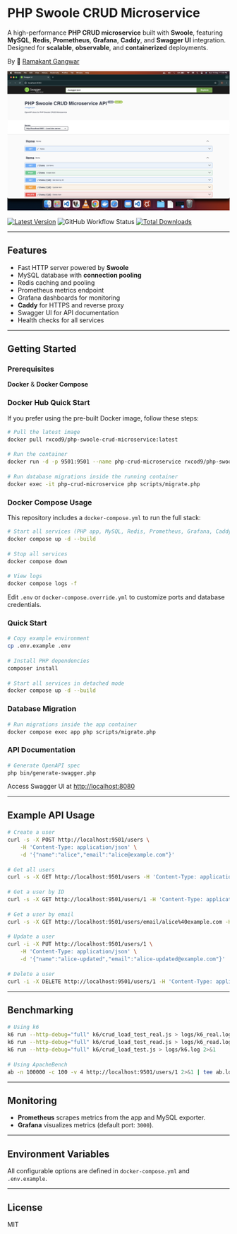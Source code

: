 # PHP Swoole CRUD Microservice

A high-performance **PHP CRUD microservice** built with **Swoole**, featuring **MySQL**, **Redis**, **Prometheus**, **Grafana**, **Caddy**, and **Swagger UI** integration. Designed for **scalable**, **observable**, and **containerized** deployments.

By 🐼 [Ramakant Gangwar](https://github.com/rxcod9)

![Screenshot](https://raw.githubusercontent.com/rxcod9/php-swoole-crud-microservice/main/cover.png)

[![Latest Version](https://img.shields.io/github/v/release/rxcod9/php-swoole-crud-microservice?style=flat-square)](https://github.com/rxcod9/php-swoole-crud-microservice/releases)
![GitHub Workflow Status](https://img.shields.io/github/actions/workflow/status/rxcod9/php-swoole-crud-microservice/run-tests.yml?branch=main&label=tests)
[![Total Downloads](https://img.shields.io/packagist/dt/rxcod9/php-swoole-crud-microservice.svg?style=flat-square)](https://packagist.org/packages/rxcod9/php-swoole-crud-microservice)

---

## Features

- Fast HTTP server powered by **Swoole**
- MySQL database with **connection pooling**
- Redis caching and pooling
- Prometheus metrics endpoint
- Grafana dashboards for monitoring
- **Caddy** for HTTPS and reverse proxy
- Swagger UI for API documentation
- Health checks for all services

---

## Getting Started

### Prerequisites

**Docker** & **Docker Compose**

### Docker Hub Quick Start

If you prefer using the pre-built Docker image, follow these steps:

```bash
# Pull the latest image
docker pull rxcod9/php-swoole-crud-microservice:latest

# Run the container
docker run -d -p 9501:9501 --name php-crud-microservice rxcod9/php-swoole-crud-microservice

# Run database migrations inside the running container
docker exec -it php-crud-microservice php scripts/migrate.php
```

### Docker Compose Usage

This repository includes a `docker-compose.yml` to run the full stack:

```bash
# Start all services (PHP app, MySQL, Redis, Prometheus, Grafana, Caddy)
docker compose up -d --build

# Stop all services
docker compose down

# View logs
docker compose logs -f
```

Edit `.env` or `docker-compose.override.yml` to customize ports and database credentials.


### Quick Start

```bash
# Copy example environment
cp .env.example .env

# Install PHP dependencies
composer install

# Start all services in detached mode
docker compose up -d --build
```

### Database Migration

```bash
# Run migrations inside the app container
docker compose exec app php scripts/migrate.php
```

### API Documentation

```bash
# Generate OpenAPI spec
php bin/generate-swagger.php
```

Access Swagger UI at [http://localhost:8080](http://localhost:8080)

---

## Example API Usage

```bash
# Create a user
curl -s -X POST http://localhost:9501/users \
    -H 'Content-Type: application/json' \
    -d '{"name":"alice","email":"alice@example.com"}'

# Get all users
curl -s -X GET http://localhost:9501/users -H 'Content-Type: application/json' | jq

# Get a user by ID
curl -s -X GET http://localhost:9501/users/1 -H 'Content-Type: application/json' | jq

# Get a user by email
curl -s -X GET http://localhost:9501/users/email/alice%40example.com -H 'Content-Type: application/json' | jq

# Update a user
curl -i -X PUT http://localhost:9501/users/1 \
    -H 'Content-Type: application/json' \
    -d '{"name":"alice-updated","email":"alice-updated@example.com"}'

# Delete a user
curl -i -X DELETE http://localhost:9501/users/1 -H 'Content-Type: application/json'
```

---

## Benchmarking

```bash
# Using k6
k6 run --http-debug="full" k6/crud_load_test_real.js > logs/k6_real.log 2>&1
k6 run --http-debug="full" k6/crud_load_test_read.js > logs/k6_read.log 2>&1
k6 run --http-debug="full" k6/crud_load_test.js > logs/k6.log 2>&1

# Using ApacheBench
ab -n 100000 -c 100 -v 4 http://localhost:9501/users/1 2>&1 | tee ab.log
```

---

## Monitoring

- **Prometheus** scrapes metrics from the app and MySQL exporter.
- **Grafana** visualizes metrics (default port: `3000`).

---

## Environment Variables

All configurable options are defined in `docker-compose.yml` and `.env.example`.

---

## License

MIT